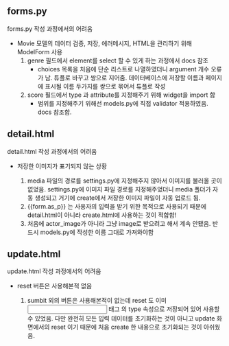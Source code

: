 
## forms.py

forms.py 작성 과정에서의 어려움 
- Movie 모델의 데이터 검증, 저장, 에러메시지, HTML을 관리하기 위해 ModelForm 사용 
  1. genre 필드에서 element를 select 할 수 있게 하는 과정에서 docs 참조
      - choices 목록을 처음에 단순 리스트로 나열하였더니 argument 개수 오류가 남. 튜플로 바꾸고 쌍으로 지어줌. 데이터베이스에 저장할 이름과 페이지에 표시될 이름 두가지를 쌍으로 묶어서 튜플로 작성
  2. score 필드에서 type 과 attribute를 지정해주기 위해 widget을 import 함
      - 범위를 지정해주기 위해선 models.py에 직접 validator 적용하였음. docs 참조함.

## detail.html

detail.html 작성 과정에서의 어려움
- 저장한 이미지가 표기되지 않는 상황

  1. media 파일의 경로를 settings.py에 지정해주지 않아서 이미지를 불러올 곳이 없었음. settings.py에 이미지 파일 경로를 지정해주었더니 media 폴더가 자동 생성되고 거기에 create에서 저장한 이미지 파일이 자동 업로드 됨.
  2. {{form.as_p}} 는 사용자의 입력을 받기 위한 목적으로 사용되기 때문에 detail.html이 아니라 create.html에 사용하는 것이 적합함! 
  3. 처음에 actor_image가 아니라 그냥 image로 받으려고 해서 계속 안됐음. 반드시 models.py에 작성한 이름 그대로 가져와야함

## update.html

update.html 작성 과정에서의 어려움
- reset 버튼은 사용해본적 없음

  1. sumbit 외의 버튼은 사용해본적이 없는데 reset 도 이미 <input> 태그 의 type 속성으로 저장되어 있어 사용할 수 있었음. 다만 완전히 모든 입력 데이터를 초기화하는 것이 아니고 update 화면에서의 reset 이기 때문에 처음 create 한 내용으로 초기화되는 것이 아쉬웠음.

